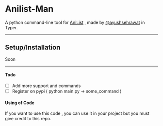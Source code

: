 # Anilist-Man
A python command-line tool for [AniList](https://anilist.co) , made by [@ayushsehrawat](https://github.com/AyushSehrawat) in Typer.

---

## Setup/Installation

Soon

---

#### Todo

- [ ] Add more support and commands 
- [ ] Register on pypi ( python main.py -> some_command )

#### Using of Code
If you want to use this code , you can use it in your project but you must give credit to this repo.